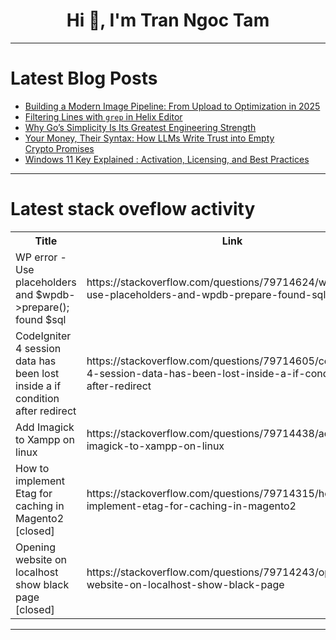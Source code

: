 <h1 align="center">Hi 👋, I'm Tran Ngoc Tam</h1>

---

# Latest Blog Posts 
<!-- BLOG-POST-LIST:START -->
- [Building a Modern Image Pipeline: From Upload to Optimization in 2025](https://dev.to/hardik_b2d8f0bca/building-a-modern-image-pipeline-from-upload-to-optimization-in-2025-219j)
- [Filtering Lines with `grep` in Helix Editor](https://dev.to/gokayburuc/filtering-lines-with-grep-in-helix-editor-pnb)
- [Why Go’s Simplicity Is Its Greatest Engineering Strength](https://dev.to/xinjie_zou_d67d2805538130/why-gos-simplicity-is-its-greatest-engineering-strength-33k)
- [Your Money, Their Syntax: How LLMs Write Trust into Empty Crypto Promises](https://dev.to/agustin_v_startari/your-money-their-syntax-how-llms-write-trust-into-empty-crypto-promises-4bdg)
- [Windows 11 Key Explained : Activation, Licensing, and Best Practices](https://dev.to/windows11key/windows-11-key-explained-activation-licensing-and-best-practices-30m0)
<!-- BLOG-POST-LIST:END -->

---

# Latest stack oveflow activity
<table>
  <tr><th>Title</th><th>Link</th></tr>
  <!-- STACKOVERFLOW:START --><tr><td>WP error - Use placeholders and $wpdb-&gt;prepare&lpar;&rpar;; found $sql</td><td>https://stackoverflow.com/questions/79714624/wp-error-use-placeholders-and-wpdb-prepare-found-sql</td></tr><tr><td>CodeIgniter 4 session data has been lost inside a if condition after redirect</td><td>https://stackoverflow.com/questions/79714605/codeigniter-4-session-data-has-been-lost-inside-a-if-condition-after-redirect</td></tr><tr><td>Add Imagick to Xampp on linux</td><td>https://stackoverflow.com/questions/79714438/add-imagick-to-xampp-on-linux</td></tr><tr><td>How to implement Etag for caching in Magento2 [closed]</td><td>https://stackoverflow.com/questions/79714315/how-to-implement-etag-for-caching-in-magento2</td></tr><tr><td>Opening website on localhost show black page [closed]</td><td>https://stackoverflow.com/questions/79714243/opening-website-on-localhost-show-black-page</td></tr><!-- STACKOVERFLOW:END -->
</table>

---


